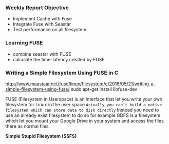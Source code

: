 ### Weekly Report Objective
- Implement Cache with Fuse
- Integrate Fuse with Seastar
- Test performance on all filesystem


### Learning FUSE
- combine seastar with FUSE
- calculate the time-latency created by FUSE



### Writing a Simple Filesystem Using FUSE in C
http://www.maastaar.net/fuse/linux/filesystem/c/2016/05/21/writing-a-simple-filesystem-using-fuse/
sudo apt-get install libfuse-dev

FUSE (Filesystem in Userspace) is an interface that let you write your own filesystem for Linux in the user space
`Actually you can’t build a native filesystem which can store data to disk directly`
Instead you need to use an already exist filesystem to do so
for example GDFS is a filesystem which let you mount your Google Drive in your system and access the files there as normal files

**Simple Stupid Filesystem (SSFS)**
